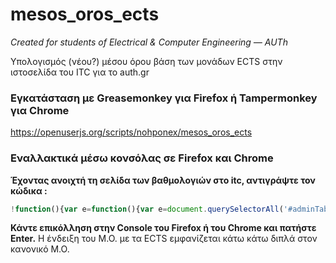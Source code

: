 mesos_oros_ects
===============
_Created for students of Electrical & Computer Engineering — AUTh_

Υπολογισμός (νέου?) μέσου όρου βάση των μονάδων ECTS στην ιστοσελίδα του ITC για το auth.gr

### Εγκατάσταση με Greasemonkey για Firefox ή Tampermonkey για Chrome ###
https://openuserjs.org/scripts/nohponex/mesos_oros_ects

### Εναλλακτικά μέσω κονσόλας σε Firefox και Chrome ###
**Έχοντας ανοιχτή τη σελίδα των βαθμολογιών στo itc, αντιγράψτε τον κώδικα :**

```javascript
!function(){var e=function(){var e=document.querySelectorAll('#adminTable3>tbody>tr');if(e){for(var t=0,r=0,a=0,l=0,n=0,o=e.length;o>n;++n){var i=e[n],d=parseInt(i.querySelectorAll('td')[5].innerHTML.trim()),c=i.querySelectorAll('td')[8].innerHTML.trim();isNaN(c)||(c=parseFloat(c),c>=5&&(l+=c*d,a+=d,t+=c,++r))}var h=(Math.round(t/r*100)/100,Math.round(l/a*100)/100),u=document.querySelector('h3:last-child');u?u.insertAdjacentHTML('beforeend',' Νέος Μέσος Όρος (ECTS) : <b>'+h+'</b>'):alert('Νέος Μέσος Όρος (ECTS) :'+h)}};e()}();
```


**Κάντε επικόλληση στην Console του Firefox ή του Chrome και πατήστε Enter.**
Η ένδειξη του Μ.Ο. με τα ECTS εμφανίζεται κάτω κάτω διπλά στον κανονικό Μ.Ο.
